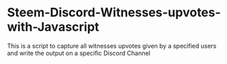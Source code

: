 # Steem-Discord-Witnesses-upvotes-with-Javascript
This is a script to capture all witnesses upvotes given by a specified users and write the output on a specific Discord Channel
